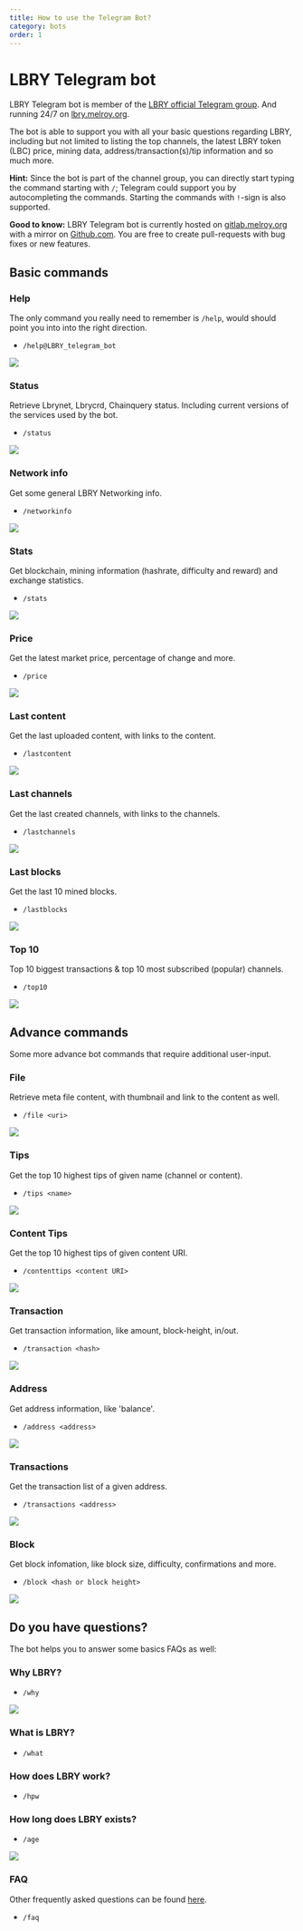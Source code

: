 ```yaml
---
title: How to use the Telegram Bot?
category: bots
order: 1
---
```


# LBRY Telegram bot

LBRY Telegram bot is member of the [LBRY official Telegram group](https://t.me/lbryofficial). And running 24/7 on [lbry.melroy.org](https://lbry.melroy.org).

The bot is able to support you with all your basic questions regarding LBRY, including but not limited to listing the top channels, the latest LBRY token (LBC) price, mining data, address/transaction(s)/tip information and so much more.

**Hint:** Since the bot is part of the channel group, you can directly start typing the command starting with `/`; Telegram could support you by autocompleting the commands. Starting the commands with `!`-sign is also supported.

**Good to know:** LBRY Telegram bot is currently hosted on [gitlab.melroy.org](https://gitlab.melroy.org/melroy/lbry-bot) with a mirror on [Github.com](https://github.com/danger89/LBRY-Bot). You are free to create pull-requests with bug fixes or new features.

## Basic commands

### Help

The only command you really need to remember is `/help`, would should point you into into the right direction.

- `/help@LBRY_telegram_bot`

![](https://spee.ch/@Melroy:3/help.png)

### Status

Retrieve Lbrynet, Lbrycrd, Chainquery status. Including current versions of the services used by the bot.

- `/status`

![](https://spee.ch/@Melroy:3/status.png)

### Network info

Get some general LBRY Networking info.

- `/networkinfo`

![](https://spee.ch/@Melroy:3/networkinfo.png)

### Stats

Get blockchain, mining information (hashrate, difficulty and reward) and exchange statistics.

- `/stats`

![](https://spee.ch/@Melroy:3/stats.png)

### Price

Get the latest market price, percentage of change and more.

- `/price`

![](https://spee.ch/@Melroy:3/price2.png)

### Last content

Get the last uploaded content, with links to the content.

- `/lastcontent`

![](https://spee.ch/@Melroy:3/lastcontent.png)

### Last channels

Get the last created channels, with links to the channels.

- `/lastchannels`

![](https://spee.ch/@Melroy:3/lastchannels.png)

### Last blocks

Get the last 10 mined blocks.

- `/lastblocks`

![](https://spee.ch/@Melroy:3/lastblocks.png)

### Top 10

Top 10 biggest transactions & top 10 most subscribed (popular) channels.

- `/top10`

![](https://spee.ch/@Melroy:3/top10.png)

## Advance commands

Some more advance bot commands that require additional user-input.

### File

Retrieve meta file content, with thumbnail and link to the content as well.

- `/file <uri>`

![](https://spee.ch/@Melroy:3/file2.png)

### Tips

Get the top 10 highest tips of given name (channel or content).

- `/tips <name>`

![](https://spee.ch/@Melroy:3/tips.png)

### Content Tips

Get the top 10 highest tips of given content URI.

- `/contenttips <content URI>`

![](https://spee.ch/@Melroy:3/contenttips.png)

### Transaction

Get transaction information, like amount, block-height, in/out.

- `/transaction <hash>`

![](https://spee.ch/@Melroy:3/transaction.png)

### Address

Get address information, like 'balance'. 

- `/address <address>`

![](https://spee.ch/@Melroy:3/address.png)

### Transactions

Get the transaction list of a given address.

- `/transactions <address>`

![](https://spee.ch/@Melroy:3/transactions.png)

### Block

Get block infomation, like block size, difficulty, confirmations and more.

- `/block <hash or block height>`

![](https://spee.ch/@Melroy:3/block.png)

## Do you have questions?

The bot helps you to answer some basics FAQs as well:

### Why LBRY?

- `/why`

![](https://spee.ch/@Melroy:3/why.png)

### What is LBRY?

- `/what`

### How does LBRY work?

- `/hpw`

### How long does LBRY exists?

- `/age`

![](https://spee.ch/@Melroy:3/age.png)

### FAQ

Other frequently asked questions can be found [here](https://lbry.com/faq).

- `/faq`
